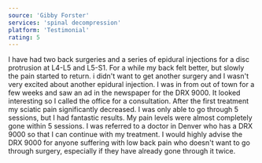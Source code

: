 ```yaml
---
source: 'Gibby Forster'
services: 'spinal decompression'
platform: 'Testimonial'
rating: 5
---
```


I have had two back surgeries and a series of epidural injections for a disc protrusion at L4-L5 and L5-S1. For a while my back felt better, but slowly the pain started to return. i didn't want to get another surgery and I wasn't very excited about another epidural injection. I was in from out of town for a few weeks and saw an ad in the newspaper for the DRX 9000. It looked interesting so I called the office for a consultation. After the first treatment my sciatic pain significantly decreased. I was only able to go through 5 sessions, but I had fantastic results. My pain levels were almost completely gone within 5 sessions. I was referred to a doctor in Denver who has a DRX 9000 so that I can continue with my treatment. I would highly advise the DRX 9000 for anyone suffering with low back pain who doesn't want to go through surgery, especially if they have already gone through it twice.
